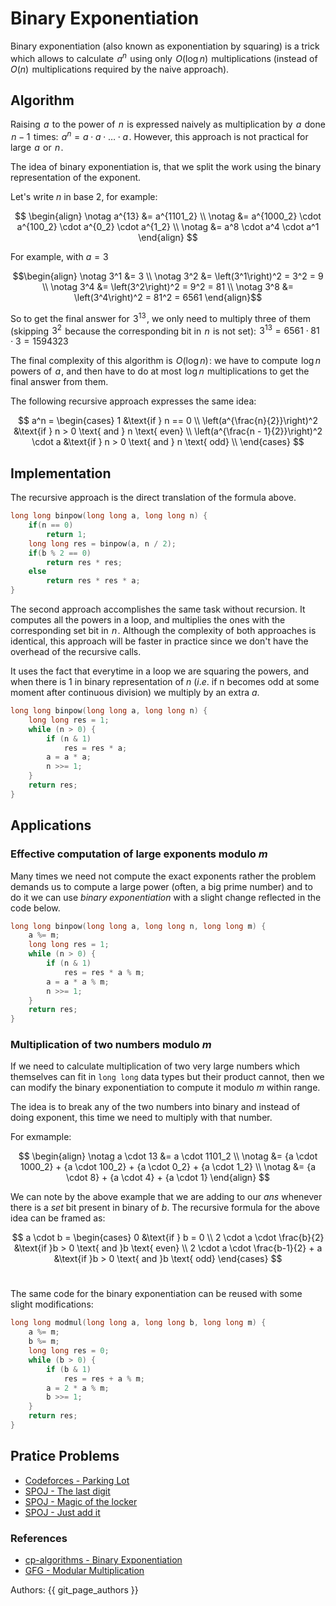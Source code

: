 # Binary Exponentiation

Binary exponentiation (also known as exponentiation by squaring) is a trick which allows to calculate  $a^n$  using only  $O(\log n)$  multiplications (instead of  $O(n)$  multiplications required by the naive approach).

## Algorithm

Raising  $a$  to the power of  $n$  is expressed naively as multiplication by  $a$  done  $n - 1$  times:  $a^{n} = a \cdot a \cdot \ldots \cdot a$ . However, this approach is not practical for large  $a$  or  $n$ .

The idea of binary exponentiation is, that we split the work using the binary representation of the exponent.

Let's write $n$ in base 2, for example:

$$ \begin{align} \notag
a^{13} &= a^{1101_2} \\ \notag
&= a^{1000_2} \cdot a^{100_2} \cdot a^{0_2} \cdot a^{1_2} \\ \notag
&= a^8 \cdot a^4 \cdot a^1
\end{align} $$

For example, with $a = 3$

$$\begin{align} \notag
3^1 &= 3 \\ \notag
3^2 &= \left(3^1\right)^2 = 3^2 = 9 \\ \notag
3^4 &= \left(3^2\right)^2 = 9^2 = 81 \\ \notag
3^8 &= \left(3^4\right)^2 = 81^2 = 6561
\end{align}$$

So to get the final answer for  $3^{13}$ , we only need to multiply three of them (skipping  $3^2$  because the corresponding bit in  $n$  is not set):  $3^{13} = 6561 \cdot 81 \cdot 3 = 1594323$ 

The final complexity of this algorithm is  $O(\log n)$ : we have to compute  $\log n$  powers of  $a$ , and then have to do at most  $\log n$  multiplications to get the final answer from them.

The following recursive approach expresses the same idea:

$$ a^n = \begin{cases} 
1 &\text{if } n == 0 \\ 
\left(a^{\frac{n}{2}}\right)^2 &\text{if } n > 0 \text{ and } n \text{ even} \\ 
\left(a^{\frac{n - 1}{2}}\right)^2 \cdot a &\text{if } n > 0 \text{ and } n \text{ odd} \\ 
\end{cases} $$

## Implementation

The recursive approach is the direct translation of the formula above.

```cpp
long long binpow(long long a, long long n) {
    if(n == 0) 
        return 1;
    long long res = binpow(a, n / 2);
    if(b % 2 == 0) 
        return res * res;
    else 
        return res * res * a;
}
```

The second approach accomplishes the same task without recursion. It computes all the powers in a loop, and multiplies the ones with the corresponding set bit in  $n$ . Although the complexity of both approaches is identical, this approach will be faster in practice since we don't have the overhead of the recursive calls.

It uses the fact that everytime in a loop we are squaring the powers, and when there is $1$ in binary representation of $n$ ($i.e.$ if n becomes odd at some moment after continuous division) we multiply by an extra $a$.

```cpp
long long binpow(long long a, long long n) {
    long long res = 1;
    while (n > 0) {
        if (n & 1)
            res = res * a;
        a = a * a;
        n >>= 1;
    }
    return res;
}
```

## Applications

### Effective computation of large exponents modulo _m_

Many times we need not compute the exact exponents rather the problem demands us to compute a large power (often, a big prime number) and to do it we can use _binary exponentiation_ with a slight change reflected in the code below.

```cpp hl_lines="2 6 7"
long long binpow(long long a, long long n, long long m) {
    a %= m;
    long long res = 1;
    while (n > 0) {
        if (n & 1)
            res = res * a % m;
        a = a * a % m;
        n >>= 1;
    }
    return res;
}
```

### Multiplication of two numbers modulo _m_

If we need to calculate multiplication of two very large numbers which themselves can fit in `long long` data types but their product cannot, then we can modify the binary exponentiation to compute it modulo $m$ within range.

The idea is to break any of the two numbers into binary and instead of doing exponent, this time we need to multiply with that number.

For exmample:

$$ \begin{align} \notag
a \cdot 13 &= a \cdot 1101_2 \\ \notag
&= {a \cdot 1000_2} + {a \cdot 100_2} + {a \cdot 0_2} + {a \cdot 1_2} \\ \notag
&= {a \cdot 8} + {a \cdot 4} + {a \cdot 1}
\end{align} $$

We can note by the above example that we are adding to our $ans$ whenever there is a $set$ bit present in binary of $b$.
The recursive formula for the above idea can be framed as:

$$ a \cdot b = 
\begin{cases} 
0 &\text{if } b = 0 \\ 
2 \cdot a \cdot \frac{b}{2} &\text{if }b > 0 \text{ and }b \text{ even} \\ 
2  \cdot a \cdot \frac{b-1}{2} + a &\text{if }b > 0 \text{ and }b \text{ odd} 
\end{cases} $$ 

The same code for the binary exponentiation can be reused with some slight modifications:

```cpp
long long modmul(long long a, long long b, long long m) {
    a %= m;
    b %= m;
    long long res = 0;
    while (b > 0) {
        if (b & 1)
            res = res + a % m;
        a = 2 * a % m;
        b >>= 1;
    }
    return res;
}
```

## Pratice Problems

- [Codeforces - Parking Lot](https://codeforces.com/problemset/problem/630/I)
- [SPOJ - The last digit](https://www.spoj.com/problems/LASTDIG/)
- [SPOJ - Magic of the locker](https://www.spoj.com/problems/LOCKER/)
- [SPOJ - Just add it](https://www.spoj.com/problems/ZSUM/)

### References

- [cp-algorithms - Binary Exponentiation](https://cp-algorithms.com/algebra/binary-exp.html)
- [GFG - Modular Multiplication](https://www.geeksforgeeks.org/multiply-large-integers-under-large-modulo/)

Authors: {{ git_page_authors }}